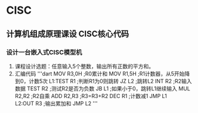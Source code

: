 # CISC
## 计算机组成原理课设 CISC核心代码
### 设计一台嵌入式CISC模型机
1. 课程设计选题：任意输入5个整数，输出所有正数的平方和。
2. 汇编代码 
'''dart
   MOV R3,0H ;R0累计和
   MOV R1,5H ;R1计数器，从5开始降到0，计数5次
L1:TEST R1   ;判断R1为0则跳转
   JZ L2     ;跳转L2
   INT R2    ;R2输入数据
   TEST R2   ;测试R2是否为负数
   JB L1     ;如果小于0，跳转L1继续输入
   MUL R2,R2 ;R2自乘
   ADD R2,R3 ;R3=R3+R2
   DEC R1    ;计数减1
   JMP L1  
L2:OUT R3    ;输出累加和
   JMP L2
'''
